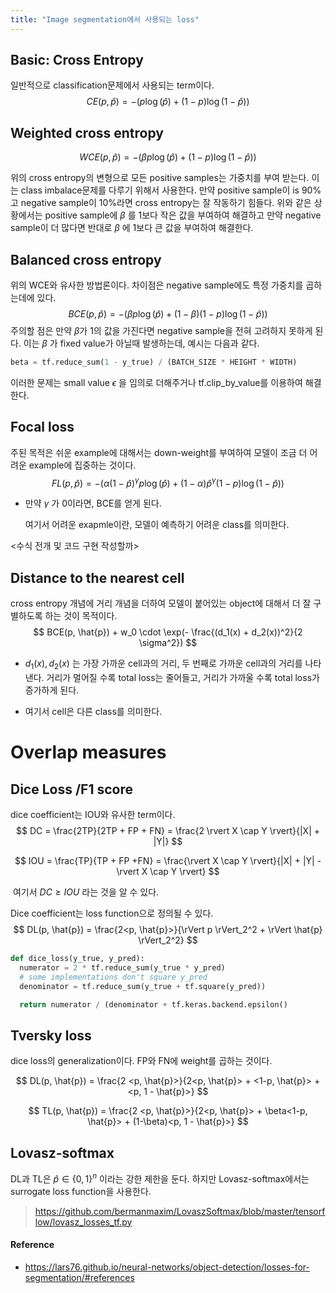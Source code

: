 ```yaml
---
title: "Image segmentation에서 사용되는 loss"
---
```


## Basic: Cross Entropy

일반적으로 classification문제에서 사용되는 term이다.
$$
CE(p, \hat{p}) = -(p \log(\hat{p}) + (1- p)\log(1-\hat{p}))
$$

## Weighted cross entropy

$$
WCE(p, \hat{p}) = -(\beta p \log(\hat{p}) + (1- p)\log(1-\hat{p}))
$$

위의 cross entropy의 변형으로 모든 positive samples는 가중치를 부여 받는다. 이는 class imbalace문제를 다루기 위해서 사용한다. 만약 positive sample이 is 90%고 negative sample이 10%라면 cross entropy는 잘 작동하기 힘들다. 위와 같은 상황에서는  positive sample에 $\beta$ 를 1보다 작은 값을 부여하여 해결하고 만약 negative sample이 더 많다면 반대로 $\beta$ 에 1보다 큰 값을 부여하여 해결한다.



## Balanced cross entropy

위의 WCE와 유사한 방법론이다. 차이점은 negative sample에도 특정 가중치를 곱하는데에 있다.
$$
BCE(p, \hat{p}) = -(\beta p \log(\hat{p}) + (1-\beta)(1- p)\log(1-\hat{p}))
$$
주의할 점은 만약 $\beta$가 1의 값을 가진다면 negative sample을 전혀 고려하지 못하게 된다. 이는 $\beta$ 가 fixed value가 아닐때 발생하는데, 예시는 다음과 같다.

~~~python
beta = tf.reduce_sum(1 - y_true) / (BATCH_SIZE * HEIGHT * WIDTH)
~~~

이러한 문제는 small value $\epsilon$ 을 임의로 더해주거나 tf.clip_by_value를 이용하여 해결한다.

## Focal loss

주된 목적은 쉬운 example에 대해서는 down-weight를 부여하여 모델이 조금 더 어려운 example에 집중하는 것이다.
$$
FL(p, \hat{p}) = -(\alpha(1-\hat{p}) ^ \gamma p \log(\hat{p}) + (1-\alpha)\hat{p}^\gamma(1- p)\log(1-\hat{p}))
$$

- 만약 $\gamma$ 가 0이라면, BCE를 얻게 된다. 

  여기서 어려운 exapmle이란, 모델이 예측하기 어려운 class를 의미한다.

<수식 전개 및 코드 구현 작성할까>



## Distance to the nearest cell

cross entropy 개념에 거리 개념을 더하여 모델이 붙어있는 object에 대해서 더 잘 구별하도록 하는 것이 목적이다.
$$
BCE(p, \hat{p}) + w_0 \cdot \exp(- \frac{(d_1(x) + d_2(x))^2}{2 \sigma^2})
$$

- $d_1(x), d_2(x)$ 는 가장 가까운 cell과의 거리, 두 번째로 가까운 cell과의 거리를 나타낸다. 거리가 멀어질 수록 total loss는 줄어들고, 거리가 가까울 수록 total loss가 증가하게 된다.

- 여기서 cell은 다른 class를 의미한다.

  

# Overlap measures

## Dice Loss /F1 score

dice coefficient는 IOU와 유사한 term이다. 
$$
DC = \frac{2TP}{2TP + FP + FN} = \frac{2 \rvert X \cap Y \rvert}{|X| + |Y|}
$$

$$
IOU = \frac{TP}{TP + FP +FN} = \frac{\rvert X \cap Y \rvert}{|X| + |Y| - \rvert X \cap Y \rvert}
$$

​	여기서 $DC \ge IOU$ 라는 것을 알 수 있다.

Dice coefficient는 loss function으로 정의될 수 있다.
$$
DL(p, \hat{p}) = \frac{2<p, \hat{p}>}{\rVert p \rVert_2^2 + \rVert \hat{p} \rVert_2^2}
$$

~~~python
def dice_loss(y_true, y_pred):
  numerator = 2 * tf.reduce_sum(y_true * y_pred)
  # some implementations don't square y_pred
  denominator = tf.reduce_sum(y_true + tf.square(y_pred))

  return numerator / (denominator + tf.keras.backend.epsilon()
~~~



## Tversky loss

dice loss의 generalization이다. FP와 FN에 weight를 곱하는 것이다.

$$
DL(p, \hat{p}) = \frac{2 <p, \hat{p}>}{2<p, \hat{p}> + <1-p, \hat{p}> + <p, 1 - \hat{p}>}
$$

$$
TL(p, \hat{p}) = \frac{2 <p, \hat{p}>}{2<p, \hat{p}> + \beta<1-p, \hat{p}> + (1-\beta)<p, 1 - \hat{p}>}
$$

## Lovasz-softmax

DL과 TL은 $\hat{p} \in \{ 0, 1\} ^n$ 이라는 강한 제한을 둔다. 하지만 Lovasz-softmax에서는 surrogate loss function을 사용한다.

> https://github.com/bermanmaxim/LovaszSoftmax/blob/master/tensorflow/lovasz_losses_tf.py



#### Reference

- https://lars76.github.io/neural-networks/object-detection/losses-for-segmentation/#references